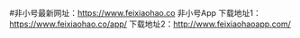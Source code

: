 #非小号最新网址：https://www.feixiaohao.co
非小号App
下载地址1：https://www.feixiaohao.co/app/ 
下载地址2：http://www.feixiaohaoapp.com/
